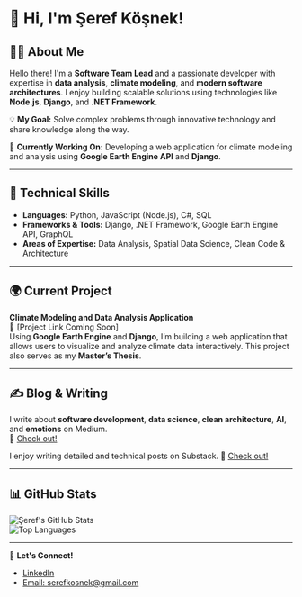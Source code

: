 
# 👋 Hi, I'm Şeref Köşnek!  

## 🧑‍💻 About Me  
Hello there! I'm a **Software Team Lead** and a passionate developer with expertise in **data analysis**, **climate modeling**, and **modern software architectures**. I enjoy building scalable solutions using technologies like **Node.js**, **Django**, and **.NET Framework**.  

💡 **My Goal:** Solve complex problems through innovative technology and share knowledge along the way.  

🌱 **Currently Working On:** Developing a web application for climate modeling and analysis using **Google Earth Engine API** and **Django**.  

---

## 🚀 Technical Skills  
- **Languages:** Python, JavaScript (Node.js), C#, SQL  
- **Frameworks & Tools:** Django, .NET Framework, Google Earth Engine API, GraphQL  
- **Areas of Expertise:** Data Analysis, Spatial Data Science, Clean Code & Architecture  

---

## 🌍 Current Project  
**Climate Modeling and Data Analysis Application**  
🔗 [Project Link Coming Soon]  
Using **Google Earth Engine** and **Django**, I’m building a web application that allows users to visualize and analyze climate data interactively. This project also serves as my **Master’s Thesis**.  

---

## ✍️ Blog & Writing  
I write about **software development**, **data science**, **clean architecture**, **AI**, and **emotions** on Medium.  
📝 [Check out!](https://medium.com/@serefkosnek)

I enjoy writing detailed and technical posts on Substack.
📝 [Check out!](https://serefkosnek.substack.com)

---

## 📊 GitHub Stats  
![Şeref's GitHub Stats](https://github-readme-stats.vercel.app/api?username=lethalego&show_icons=true&theme=radical)  
![Top Languages](https://github-readme-stats.vercel.app/api/top-langs/?username=lethalego&layout=compact&theme=radical)

---

🤝 **Let's Connect!**  
- [LinkedIn](https://www.linkedin.com/in/serefkosnek/)
- [Email: serefkosnek@gmail.com](mailto:serefkosnek@gmail.com)
